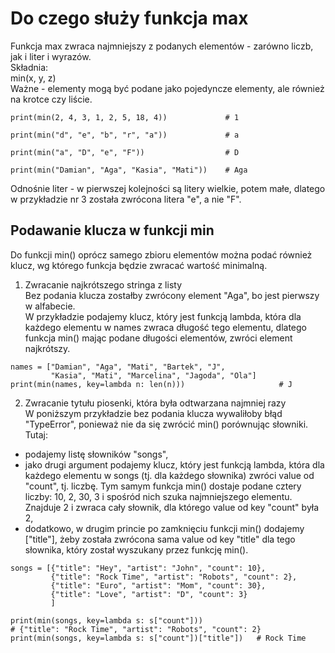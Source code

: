 # Do czego służy funkcja max  
Funkcja max zwraca najmniejszy z podanych elementów - zarówno liczb, jak i liter i wyrazów.  
Składnia:  
min(x, y, z)  
Ważne - elementy mogą być podane jako pojedyncze elementy, ale również na krotce czy liście.

``` 
print(min(2, 4, 3, 1, 2, 5, 18, 4))             # 1

print(min("d", "e", "b", "r", "a"))             # a

print(min("a", "D", "e", "F"))                  # D

print(min("Damian", "Aga", "Kasia", "Mati"))    # Aga
```
Odnośnie liter - w pierwszej kolejności są litery wielkie, potem małe, dlatego w przykładzie nr 3 została zwrócona litera "e", a nie "F".

## Podawanie klucza w funkcji min  
Do funkcji min() oprócz samego zbioru elementów można podać również klucz, wg którego funkcja będzie zwracać wartość minimalną.  

1. Zwracanie najkrótszego stringa z listy  
Bez podania klucza zostałby zwrócony element "Aga", bo jest pierwszy w alfabecie.  
W przykładzie podajemy klucz, który jest funkcją lambda, która dla każdego elementu w names zwraca długość tego elementu, dlatego funkcja min() mając podane długości elementów, zwróci element najkrótszy.
```
names = ["Damian", "Aga", "Mati", "Bartek", "J",
         "Kasia", "Mati", "Marcelina", "Jagoda", "Ola"]
print(min(names, key=lambda n: len(n)))                     # J
```

2. Zwracanie tytułu piosenki, która była odtwarzana najmniej razy  
W poniższym przykładzie bez podania klucza wywaliłoby błąd "TypeError", ponieważ nie da się zwrócić min() porównując słowniki.  
Tutaj:  
- podajemy listę słowników "songs",  
- jako drugi argument podajemy klucz, który jest funkcją lambda, która dla każdego elementu w songs (tj. dla każdego słownika) zwróci value od "count", tj. liczbę. Tym samym funkcja min() dostaje podane cztery liczby: 10, 2, 30, 3 i spośród nich szuka najmniejszego elementu. Znajduje 2 i zwraca cały słownik, dla którego value od key "count" była 2,  
- dodatkowo, w drugim princie po zamknięciu funkcji min() dodajemy ["title"], żeby została zwrócona sama value od key "title" dla tego słownika, który został wyszukany przez funkcję min().

```
songs = [{"title": "Hey", "artist": "John", "count": 10},
         {"title": "Rock Time", "artist": "Robots", "count": 2},
         {"title": "Euro", "artist": "Mom", "count": 30},
         {"title": "Love", "artist": "D", "count": 3}
         ]

print(min(songs, key=lambda s: s["count"]))
# {"title": "Rock Time", "artist": "Robots", "count": 2}
print(min(songs, key=lambda s: s["count"])["title"])   # Rock Time
```
